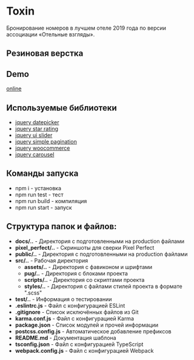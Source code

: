# Toxin
Бронирование номеров в лучшем отеле 2019 года по версии ассоциации «Отельные взгляды».

## Резиновая верстка

## Demo
[online](https://webproject67.github.io/Toxin/)

## Используемые библиотеки
- [jquery datepicker](https://github.com/t1m0n/air-datepicker)
- [jquery star rating](https://github.com/jvv/jquery-star-rating-plugin)
- [jquery ui slider](https://atuin.ru/blog/polzunok-diapazonov-jquery-ui-slider/)
- [jquery simple pagination](https://flaviusmatis.github.io/simplePagination.js/)
- [jquery woocommerce](https://github.com/woocommerce/FlexSlider)
- [jquery carousel](https://github.com/vshovkovych/carousel)

## Команды запуска
- npm i - установка
- npm run test - тест
- npm run build - компиляция
- npm run start - запуск

## Структура папок и файлов:
- **docs/..** - Директория с подготовленными на production файлами
- **pixel_perfect/..** - Скриншоты для сверки Pixel Perfect
- **public/..** - Директория с подготовленными на production файлами
- **src/..** - Рабочая директория
  - **assets/..** - Директория с фавиконом и шрифтами
  - **pug/..** - Директория с блоками проекта
  - **scripts/..** - Директория со скриптами проекта
  - **styles/..** - Директория с файлами стилей проекта в формате ".scss"
- **test/..** - Информация о тестировании
- **.eslintrc.js** - Файл с конфигурацией ESLint
- **.gitignore** - Список исключённых файлов из Git
- **karma.conf.js** - Файл с конфигурацией Karma
- **package.json** - Список модулей и прочей информации
- **postcss.config.js** - Автоматическое добавление префиксов
- **README.md** - Документация шаблона
- **tsconfig.json** - Файл с конфигурацией TypeScript
- **webpack.config.js** - Файл с конфигурацией Webpack